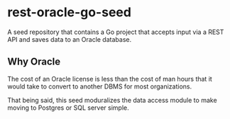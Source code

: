 # rest-oracle-go-seed
A seed repository that contains a Go project that accepts input via a REST API and saves data to an Oracle database.

## Why Oracle
The cost of an Oracle license is less than the cost of man hours that it would take to convert to another DBMS for most organizations. 

That being said, this seed moduralizes the data access module to make moving to Postgres or SQL server simple. 
